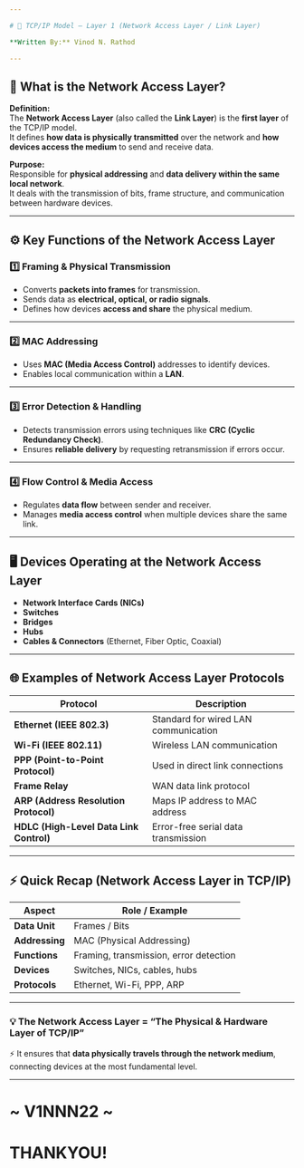 ```yaml
---

# 🧩 TCP/IP Model – Layer 1 (Network Access Layer / Link Layer)

**Written By:** Vinod N. Rathod

---
```


## 📘 What is the Network Access Layer?

**Definition:**  
The **Network Access Layer** (also called the **Link Layer**) is the **first layer** of the TCP/IP model.  
It defines **how data is physically transmitted** over the network and **how devices access the medium** to send and receive data.

**Purpose:**  
Responsible for **physical addressing** and **data delivery within the same local network**.  
It deals with the transmission of bits, frame structure, and communication between hardware devices.

---

## ⚙️ Key Functions of the Network Access Layer

### 1️⃣ Framing & Physical Transmission
- Converts **packets into frames** for transmission.  
- Sends data as **electrical, optical, or radio signals**.  
- Defines how devices **access and share** the physical medium.

---

### 2️⃣ MAC Addressing
- Uses **MAC (Media Access Control)** addresses to identify devices.  
- Enables local communication within a **LAN**.

---

### 3️⃣ Error Detection & Handling
- Detects transmission errors using techniques like **CRC (Cyclic Redundancy Check)**.  
- Ensures **reliable delivery** by requesting retransmission if errors occur.

---

### 4️⃣ Flow Control & Media Access
- Regulates **data flow** between sender and receiver.  
- Manages **media access control** when multiple devices share the same link.

---

## 🖥️ Devices Operating at the Network Access Layer
- **Network Interface Cards (NICs)**  
- **Switches**  
- **Bridges**  
- **Hubs**  
- **Cables & Connectors** (Ethernet, Fiber Optic, Coaxial)

---

## 🌐 Examples of Network Access Layer Protocols

| **Protocol** | **Description** |
|---------------|------------------|
| **Ethernet (IEEE 802.3)** | Standard for wired LAN communication |
| **Wi-Fi (IEEE 802.11)** | Wireless LAN communication |
| **PPP (Point-to-Point Protocol)** | Used in direct link connections |
| **Frame Relay** | WAN data link protocol |
| **ARP (Address Resolution Protocol)** | Maps IP address to MAC address |
| **HDLC (High-Level Data Link Control)** | Error-free serial data transmission |

---

## ⚡ Quick Recap (Network Access Layer in TCP/IP)

| **Aspect** | **Role / Example** |
|-------------|--------------------|
| **Data Unit** | Frames / Bits |
| **Addressing** | MAC (Physical Addressing) |
| **Functions** | Framing, transmission, error detection |
| **Devices** | Switches, NICs, cables, hubs |
| **Protocols** | Ethernet, Wi-Fi, PPP, ARP |

---

### 💡 The Network Access Layer = “The Physical & Hardware Layer of TCP/IP”  
⚡ It ensures that **data physically travels through the network medium**, connecting devices at the most fundamental level.

---
# ~ V1NNN22 ~
# THANKYOU! 